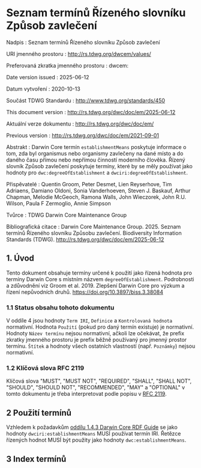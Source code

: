 # Seznam termínů Řízeného slovníku Způsob zavlečení

Nadpis
: Seznam termínů Řízeného slovníku Způsob zavlečení

URI jmenného prostoru
: <http://rs.tdwg.org/dwcem/values/>

Preferovaná zkratka jmenného prostoru
: dwcem:

Date version issued
: 2025-06-12

Datum vytvoření
: 2020-10-13

Součást TDWG Standardu
: <http://www.tdwg.org/standards/450>

This document version
: <http://rs.tdwg.org/dwc/doc/em/2025-06-12>

Aktuální verze dokumentu
: <http://rs.tdwg.org/dwc/doc/em/>

Previous version
: <http://rs.tdwg.org/dwc/doc/em/2021-09-01>

Abstrakt
: Darwin Core termín `establishmentMeans` poskytuje informace o tom, zda byl organismus nebo organismy zavlečeny na dané místo a do daného času přímou nebo nepřímou činností moderního člověka. Řízený slovník Způsob zavlečení poskytuje termíny, které by se měly používat jako hodnoty pro `dwc:degreeOfEstablishment` a `dwciri:degreeOfEstablishment`.

Přispěvatelé
: Quentin Groom, Peter Desmet, Lien Reyserhove, Tim Adriaens, Damiano Oldoni, Sonia Vanderhoeven, Steven J. Baskauf, Arthur Chapman, Melodie McGeoch, Ramona Walls, John Wieczorek, John R.U. Wilson, Paula F Zermoglio, Annie Simpson

Tvůrce
: TDWG Darwin Core Maintenance Group

Bibliografická citace
: Darwin Core Maintenance Group. 2025. Seznam termínů Řízeného slovníku Způsobu zavlečení. Biodiversity Information Standards (TDWG). <http://rs.tdwg.org/dwc/doc/em/2025-06-12>

## 1. Úvod

Tento dokument obsahuje termíny určené k použití jako řízená hodnota pro termíny Darwin Core s místním názvem `degreeOfEstablishment`. Podrobnosti a zdůvodnění viz Groom et al. 2019. Zlepšení Darwin Core pro výzkum a řízení nepůvodních druhů. <https://doi.org/10.3897/biss.3.38084>

### 1.1 Status obsahu tohoto dokumentu

V oddíle 4 jsou hodnoty `Term IRI`, `Definice` a `Kontrolovaná hodnota` normativní. Hodnota `Použití` (pokud pro daný termín existuje) je normativní.  Hodnoty `Název termínu` nejsou normativní, ačkoli lze očekávat, že prefix zkratky jmenného prostoru je prefix běžně používaný pro jmenný prostor termínu.  `Štítek` a hodnoty všech ostatních vlastností (např. `Poznámky`) nejsou normativní.

### 1.2 Klíčová slova RFC 2119

Klíčová slova "MUST", "MUST NOT", "REQUIRED", "SHALL", "SHALL NOT", "SHOULD", "SHOULD NOT", "RECOMMENDED", "MAY" a "OPTIONAL" v tomto dokumentu je třeba interpretovat podle popisu v [RFC 2119](https://tools.ietf.org/html/rfc2119).

## 2 Použití termínů

Vzhledem k požadavkům [oddílu 1.4.3 Darwin Core RDF Guide](https://dwc.tdwg.org/rdf/#143-use-of-darwin-core-terms-in-rdf-normative) se jako hodnoty `dwciri:establishmentMeans` MUSÍ používat termín IRI. Řetězce řízených hodnot MUSÍ být použity jako hodnoty `dwc:establishmentMeans`.

## 3 Index termínů
